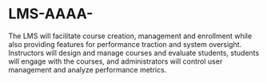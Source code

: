 # LMS-AAAA-
The LMS will facilitate course creation, management and enrollment while also providing features for performance traction and system oversight. Instructors will design and manage courses and evaluate students, students will engage with the courses, and administrators will control user management and analyze performance metrics.
